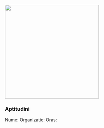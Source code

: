 <img src="https://images.pexels.com/photos/1490908/pexels-photo-1490908.jpeg?cs=srgb&dl=pexels-svetozar-milashevich-1490908.jpg&fm=jpg" width="300">

### Aptitudini

Nume:
Organizatie:
Oras: